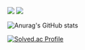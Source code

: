 <img src="https://img.shields.io/badge/Python-007396?style=plastic-square&logo=python&logoColor=white"/> <img src="https://img.shields.io/badge/Unity-007396?style=plastic-square&logo=Unity&logoColor=white"/>

![Anurag's GitHub stats](https://github-readme-stats.vercel.app/api?username=Cansur&show_icons=true&theme=radical)

[![Solved.ac Profile](http://mazassumnida.wtf/api/v2/generate_badge?boj=Cansur)](https://solved.ac/Cansur/)
